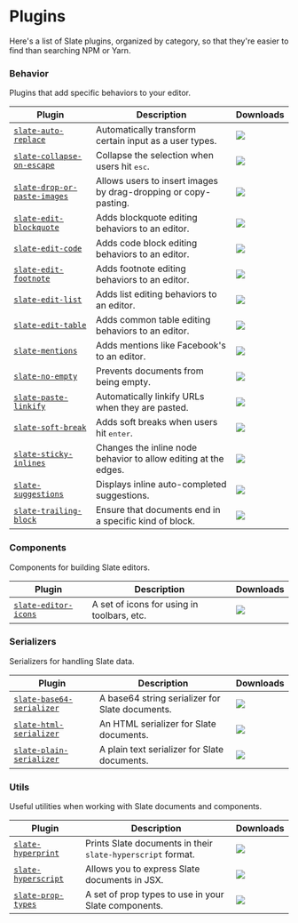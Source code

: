 
# Plugins

Here's a list of Slate plugins, organized by category, so that they're easier to find than searching NPM or Yarn.


### Behavior

Plugins that add specific behaviors to your editor.

|**Plugin**|**Description**|**Downloads**|
|---|---|---|
|[`slate-auto-replace`](https://yarnpkg.com/en/package/slate-auto-replace)|Automatically transform certain input as a user types.|![](https://img.shields.io/npm/dm/slate-auto-replace.svg?maxAge=3600&label=⬇)|
|[`slate-collapse-on-escape`](https://yarnpkg.com/en/package/slate-collapse-on-escape)|Collapse the selection when users hit <kbd>esc</kbd>.|![](https://img.shields.io/npm/dm/slate-collapse-on-escape.svg?maxAge=3600&label=⬇)|
|[`slate-drop-or-paste-images`](https://yarnpkg.com/en/package/slate-drop-or-paste-images)|Allows users to insert images by drag-dropping or copy-pasting.|![](https://img.shields.io/npm/dm/slate-drop-or-paste-images.svg?maxAge=3600&label=⬇)|
|[`slate-edit-blockquote`](https://yarnpkg.com/en/package/slate-edit-blockquote)|Adds blockquote editing behaviors to an editor.|![](https://img.shields.io/npm/dm/slate-edit-blockquote.svg?maxAge=3600&label=⬇)|
|[`slate-edit-code`](https://yarnpkg.com/en/package/slate-edit-code)|Adds code block editing behaviors to an editor.|![](https://img.shields.io/npm/dm/slate-edit-code.svg?maxAge=3600&label=⬇)|
|[`slate-edit-footnote`](https://yarnpkg.com/en/package/slate-edit-footnote)|Adds footnote editing behaviors to an editor.|![](https://img.shields.io/npm/dm/slate-edit-footnote.svg?maxAge=3600&label=⬇)|
|[`slate-edit-list`](https://yarnpkg.com/en/package/slate-edit-list)|Adds list editing behaviors to an editor.|![](https://img.shields.io/npm/dm/slate-edit-list.svg?maxAge=3600&label=⬇)|
|[`slate-edit-table`](https://yarnpkg.com/en/package/slate-edit-table)|Adds common table editing behaviors to an editor.|![](https://img.shields.io/npm/dm/slate-edit-table.svg?maxAge=3600&label=⬇)|
|[`slate-mentions`](https://yarnpkg.com/en/package/slate-mentions)|Adds mentions like Facebook's to an editor.|![](https://img.shields.io/npm/dm/slate-mentions.svg?maxAge=3600&label=⬇)|
|[`slate-no-empty`](https://yarnpkg.com/en/package/slate-no-empty)|Prevents documents from being empty.|![](https://img.shields.io/npm/dm/slate-no-empty.svg?maxAge=3600&label=⬇)|
|[`slate-paste-linkify`](https://yarnpkg.com/en/package/slate-paste-linkify)|Automatically linkify URLs when they are pasted.|![](https://img.shields.io/npm/dm/slate-paste-linkify.svg?maxAge=3600&label=⬇)|
|[`slate-soft-break`](https://yarnpkg.com/en/package/slate-soft-break)|Adds soft breaks when users hit <kbd>enter</kbd>.|![](https://img.shields.io/npm/dm/slate-soft-break.svg?maxAge=3600&label=⬇)|
|[`slate-sticky-inlines`](https://yarnpkg.com/en/package/slate-sticky-inlines)|Changes the inline node behavior to allow editing at the edges.|![](https://img.shields.io/npm/dm/slate-sticky-inlines.svg?maxAge=3600&label=⬇)|
|[`slate-suggestions`](https://yarnpkg.com/en/package/slate-suggestions)|Displays inline auto-completed suggestions.|![](https://img.shields.io/npm/dm/slate-suggestions.svg?maxAge=3600&label=⬇)|
|[`slate-trailing-block`](https://yarnpkg.com/en/package/slate-trailing-block)|Ensure that documents end in a specific kind of block.|![](https://img.shields.io/npm/dm/slate-trailing-block.svg?maxAge=3600&label=⬇)|


### Components

Components for building Slate editors.

|**Plugin**|**Description**|**Downloads**|
|---|---|---|
|[`slate-editor-icons`](https://yarnpkg.com/en/package/slate-editor-icons)|A set of icons for using in toolbars, etc.|![](https://img.shields.io/npm/dm/slate-editor-icons.svg?maxAge=3600&label=⬇)|


### Serializers

Serializers for handling Slate data.

|**Plugin**|**Description**|**Downloads**|
|---|---|---|
|[`slate-base64-serializer`](https://yarnpkg.com/en/package/slate-base64-serializer)|A base64 string serializer for Slate documents.|![](https://img.shields.io/npm/dm/slate-base64-serializer.svg?maxAge=3600&label=⬇)|
|[`slate-html-serializer`](https://yarnpkg.com/en/package/slate-html-serializer)|An HTML serializer for Slate documents.|![](https://img.shields.io/npm/dm/slate-html-serializer.svg?maxAge=3600&label=⬇)|
|[`slate-plain-serializer`](https://yarnpkg.com/en/package/slate-plain-serializer)|A plain text serializer for Slate documents.|![](https://img.shields.io/npm/dm/slate-plain-serializer.svg?maxAge=3600&label=⬇)|


### Utils

Useful utilities when working with Slate documents and components.

|**Plugin**|**Description**|**Downloads**|
|---|---|---|
|[`slate-hyperprint`](https://yarnpkg.com/en/package/slate-hyperprint)|Prints Slate documents in their `slate-hyperscript` format.|![](https://img.shields.io/npm/dm/slate-hyperprint.svg?maxAge=3600&label=⬇)|
|[`slate-hyperscript`](https://yarnpkg.com/en/package/slate-hyperscript)|Allows you to express Slate documents in JSX.|![](https://img.shields.io/npm/dm/slate-hyperscript.svg?maxAge=3600&label=⬇)|
|[`slate-prop-types`](https://yarnpkg.com/en/package/slate-prop-types)|A set of prop types to use in your Slate components.|![](https://img.shields.io/npm/dm/slate-prop-types.svg?maxAge=3600&label=⬇)|
